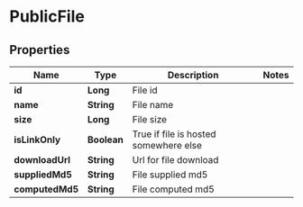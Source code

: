 
# PublicFile

## Properties
Name | Type | Description | Notes
------------ | ------------- | ------------- | -------------
**id** | **Long** | File id | 
**name** | **String** | File name | 
**size** | **Long** | File size | 
**isLinkOnly** | **Boolean** | True if file is hosted somewhere else | 
**downloadUrl** | **String** | Url for file download | 
**suppliedMd5** | **String** | File supplied md5 | 
**computedMd5** | **String** | File computed md5 | 



